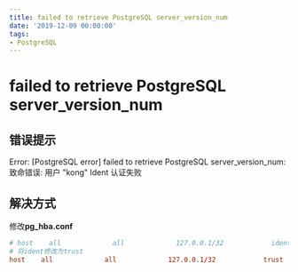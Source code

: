 ```yaml
---
title: failed to retrieve PostgreSQL server_version_num
date: '2019-12-09 00:00:00'
tags:
- PostgreSQL
---
```


# failed to retrieve PostgreSQL server_version_num

## 错误提示

Error: [PostgreSQL error] failed to retrieve PostgreSQL server_version_num: 致命错误: 用户 "kong" Ident 认证失败

## 解决方式

修改**pg_hba.conf**

```conf
# host    all             all             127.0.0.1/32            ident
# 将ident修改为trust
host    all             all             127.0.0.1/32            trust
```

